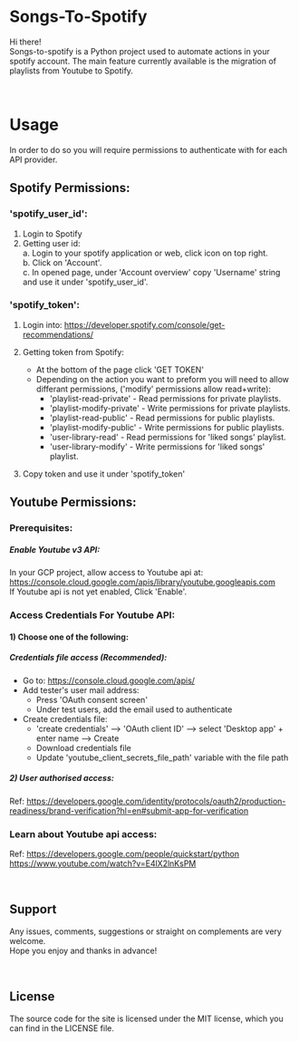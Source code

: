 
# Songs-To-Spotify 
Hi there! <br>
Songs-to-spotify is a Python project used to automate actions in your spotify account.
The main feature currently available is the migration of playlists from Youtube to Spotify.

<br>

# Usage
In order to do so you will require permissions to authenticate with for each API provider.

## Spotify Permissions:
### 'spotify_user_id':
1. Login to Spotify
2. Getting user id: <br>
    a. Login to your spotify application or web, click icon on top right. <br>
    b. Click on 'Account'. <br>
    c. In opened page, under 'Account overview' copy 'Username' string and use it under 'spotify_user_id'.
### 'spotify_token':
1. Login into: https://developer.spotify.com/console/get-recommendations/
2. Getting token from Spotify:
    - At the bottom of the page click 'GET TOKEN'
    - Depending on the action you want to preform you will need to allow differant permissions, ('modify' permissions allow read+write):
        - 'playlist-read-private' - Read permissions for private playlists.
        - 'playlist-modify-private' - Write permissions for private playlists.
        - 'playlist-read-public' - Read permissions for public playlists.
        - 'playlist-modify-public' - Write permissions for public playlists.
        - 'user-library-read' - Read permissions for 'liked songs' playlist.
        - 'user-library-modify' - Write permissions for 'liked songs' playlist.

3. Copy token and use it under 'spotify_token'

## Youtube Permissions:
### Prerequisites:
##### Enable Youtube v3 API:
In your GCP project, allow access to Youtube api at: https://console.cloud.google.com/apis/library/youtube.googleapis.com <br>
If Youtube api is not yet enabled, Click 'Enable'.

### Access Credentials For Youtube API:
#### 1) Choose one of the following:
##### Credentials file access (Recommended):
- Go to: https://console.cloud.google.com/apis/
- Add tester's user mail address:
    - Press 'OAuth consent screen'
    - Under test users, add the email used to authenticate 
- Create credentials file:
    - 'create credentials' --> 'OAuth client ID' --> select 'Desktop app' + enter name --> Create
    - Download credentials file
    - Update 'youtube_client_secrets_file_path' variable with the file path

##### 2) User authorised access:
Ref: https://developers.google.com/identity/protocols/oauth2/production-readiness/brand-verification?hl=en#submit-app-for-verification


### Learn about Youtube api access: 
Ref: https://developers.google.com/people/quickstart/python
https://www.youtube.com/watch?v=E4lX2lnKsPM

<br>

## Support
Any issues, comments, suggestions or straight on complements are very welcome. <br>
Hope you enjoy and thanks in advance!

<br>

## License
The source code for the site is licensed under the MIT license, which you can find in the LICENSE file.
